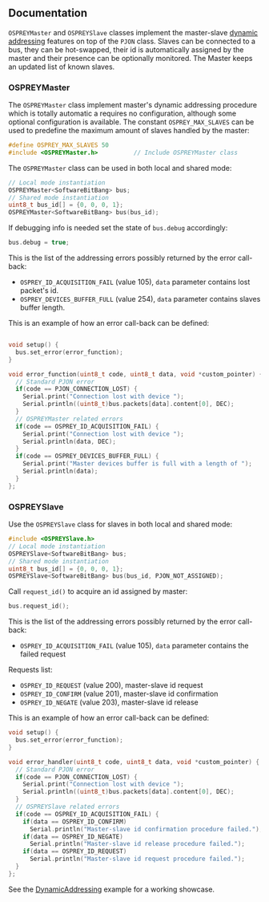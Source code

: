 

## Documentation
`OSPREYMaster` and `OSPREYSlave` classes implement the master-slave [dynamic addressing](/specification/OSPREY-dynamic-addressing-specification-v0.1.md) features on top of the `PJON` class. Slaves can be connected to a bus, they can be hot-swapped, their id is automatically assigned by the master and their presence can be optionally monitored. The Master keeps an updated list of known slaves.    

### OSPREYMaster
The `OSPREYMaster` class implement master's dynamic addressing procedure which is totally automatic a requires no configuration, although some optional configuration is available. The constant `OSPREY_MAX_SLAVES` can be used to predefine the maximum amount of slaves handled by the master:  
```cpp
#define OSPREY_MAX_SLAVES 50
#include <OSPREYMaster.h>          // Include OSPREYMaster class
```
The `OSPREYMaster` class can be used in both local and shared mode:
```cpp
// Local mode instantiation
OSPREYMaster<SoftwareBitBang> bus;
// Shared mode instantiation
uint8_t bus_id[] = {0, 0, 0, 1};
OSPREYMaster<SoftwareBitBang> bus(bus_id);
```
If debugging info is needed set the state of `bus.debug` accordingly:
```cpp
bus.debug = true;
```

This is the list of the addressing errors possibly returned by the error call-back:

- `OSPREY_ID_ACQUISITION_FAIL` (value 105), `data` parameter contains lost packet's id.
- `OSPREY_DEVICES_BUFFER_FULL` (value 254), `data` parameter contains slaves buffer length.

This is an example of how an error call-back can be defined:
```cpp

void setup() {
  bus.set_error(error_function);
}

void error_function(uint8_t code, uint8_t data, void *custom_pointer) {
  // Standard PJON error
  if(code == PJON_CONNECTION_LOST) {
    Serial.print("Connection lost with device ");
    Serial.println((uint8_t)bus.packets[data].content[0], DEC);
  }
  // OSPREYMaster related errors
  if(code == OSPREY_ID_ACQUISITION_FAIL) {
    Serial.print("Connection lost with device ");
    Serial.println(data, DEC);
  }
  if(code == OSPREY_DEVICES_BUFFER_FULL) {
    Serial.print("Master devices buffer is full with a length of ");
    Serial.println(data);
  }
};
```

### OSPREYSlave
Use the `OSPREYSlave` class for slaves in both local and shared mode:
```cpp
#include <OSPREYSlave.h>
// Local mode instantiation
OSPREYSlave<SoftwareBitBang> bus;
// Shared mode instantiation
uint8_t bus_id[] = {0, 0, 0, 1};
OSPREYSlave<SoftwareBitBang> bus(bus_id, PJON_NOT_ASSIGNED);
```

Call `request_id()` to acquire an id assigned by master:
```cpp
bus.request_id();
```
This is the list of the addressing errors possibly returned by the error call-back:
- `OSPREY_ID_ACQUISITION_FAIL` (value 105), `data` parameter contains the failed request

Requests list:
- `OSPREY_ID_REQUEST` (value 200), master-slave id request
- `OSPREY_ID_CONFIRM` (value 201), master-slave id confirmation
- `OSPREY_ID_NEGATE`  (value 203), master-slave id release

This is an example of how an error call-back can be defined:
```cpp
void setup() {
  bus.set_error(error_function);
}

void error_handler(uint8_t code, uint8_t data, void *custom_pointer) {
  // Standard PJON error
  if(code == PJON_CONNECTION_LOST) {
    Serial.print("Connection lost with device ");
    Serial.println((uint8_t)bus.packets[data].content[0], DEC);
  }
  // OSPREYSlave related errors
  if(code == OSPREY_ID_ACQUISITION_FAIL) {
    if(data == OSPREY_ID_CONFIRM)
      Serial.println("Master-slave id confirmation procedure failed.");
    if(data == OSPREY_ID_NEGATE)
      Serial.println("Master-slave id release procedure failed.");
    if(data == OSPREY_ID_REQUEST)
      Serial.println("Master-slave id request procedure failed.");
  }
};
```

See the [DynamicAddressing](../examples/ARDUINO/Network/SoftwareBitBang/DynamicAddressing) example for a working showcase.

